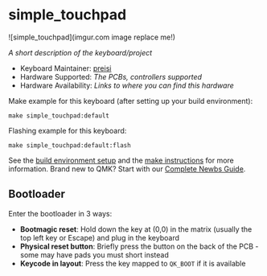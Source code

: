 # simple_touchpad

![simple_touchpad](imgur.com image replace me!)

*A short description of the keyboard/project*

* Keyboard Maintainer: [preisi](https://github.com/preisi)
* Hardware Supported: *The PCBs, controllers supported*
* Hardware Availability: *Links to where you can find this hardware*

Make example for this keyboard (after setting up your build environment):

    make simple_touchpad:default

Flashing example for this keyboard:

    make simple_touchpad:default:flash

See the [build environment setup](https://docs.qmk.fm/#/getting_started_build_tools) and the [make instructions](https://docs.qmk.fm/#/getting_started_make_guide) for more information. Brand new to QMK? Start with our [Complete Newbs Guide](https://docs.qmk.fm/#/newbs).

## Bootloader

Enter the bootloader in 3 ways:

* **Bootmagic reset**: Hold down the key at (0,0) in the matrix (usually the top left key or Escape) and plug in the keyboard
* **Physical reset button**: Briefly press the button on the back of the PCB - some may have pads you must short instead
* **Keycode in layout**: Press the key mapped to `QK_BOOT` if it is available
